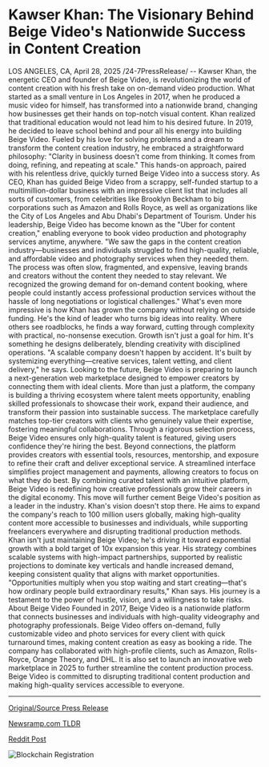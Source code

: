 # Kawser Khan: The Visionary Behind Beige Video's Nationwide Success in Content Creation

LOS ANGELES, CA, April 28, 2025 /24-7PressRelease/ -- Kawser Khan, the energetic CEO and founder of Beige Video, is revolutionizing the world of content creation with his fresh take on on-demand video production. What started as a small venture in Los Angeles in 2017, when he produced a music video for himself, has transformed into a nationwide brand, changing how businesses get their hands on top-notch visual content.  Khan realized that traditional education would not lead him to his desired future. In 2019, he decided to leave school behind and pour all his energy into building Beige Video. Fueled by his love for solving problems and a dream to transform the content creation industry, he embraced a straightforward philosophy: "Clarity in business doesn't come from thinking. It comes from doing, refining, and repeating at scale." This hands-on approach, paired with his relentless drive, quickly turned Beige Video into a success story.  As CEO, Khan has guided Beige Video from a scrappy, self-funded startup to a multimillion-dollar business with an impressive client list that includes all sorts of customers, from celebrities like Brooklyn Beckham to big corporations such as Amazon and Rolls Royce, as well as organizations like the City of Los Angeles and Abu Dhabi's Department of Tourism. Under his leadership, Beige Video has become known as the "Uber for content creation," enabling everyone to book video production and photography services anytime, anywhere. "We saw the gaps in the content creation industry—businesses and individuals struggled to find high-quality, reliable, and affordable video and photography services when they needed them. The process was often slow, fragmented, and expensive, leaving brands and creators without the content they needed to stay relevant. We recognized the growing demand for on-demand content booking, where people could instantly access professional production services without the hassle of long negotiations or logistical challenges."   What's even more impressive is how Khan has grown the company without relying on outside funding. He's the kind of leader who turns big ideas into reality. Where others see roadblocks, he finds a way forward, cutting through complexity with practical, no-nonsense execution. Growth isn't just a goal for him. It's something he designs deliberately, blending creativity with disciplined operations. "A scalable company doesn't happen by accident. It's built by systemizing everything—creative services, talent vetting, and client delivery," he says.  Looking to the future, Beige Video is preparing to launch a next-generation web marketplace designed to empower creators by connecting them with ideal clients. More than just a platform, the company is building a thriving ecosystem where talent meets opportunity, enabling skilled professionals to showcase their work, expand their audience, and transform their passion into sustainable success.  The marketplace carefully matches top-tier creators with clients who genuinely value their expertise, fostering meaningful collaborations. Through a rigorous selection process, Beige Video ensures only high-quality talent is featured, giving users confidence they're hiring the best.  Beyond connections, the platform provides creators with essential tools, resources, mentorship, and exposure to refine their craft and deliver exceptional service. A streamlined interface simplifies project management and payments, allowing creators to focus on what they do best.  By combining curated talent with an intuitive platform, Beige Video is redefining how creative professionals grow their careers in the digital economy. This move will further cement Beige Video's position as a leader in the industry. Khan's vision doesn't stop there. He aims to expand the company's reach to 100 million users globally, making high-quality content more accessible to businesses and individuals, while supporting freelancers everywhere and disrupting traditional production methods.  Khan isn't just maintaining Beige Video; he's driving it toward exponential growth with a bold target of 10x expansion this year. His strategy combines scalable systems with high-impact partnerships, supported by realistic projections to dominate key verticals and handle increased demand, keeping consistent quality that aligns with market opportunities.  "Opportunities multiply when you stop waiting and start creating—that's how ordinary people build extraordinary results," Khan says. His journey is a testament to the power of hustle, vision, and a willingness to take risks.  About Beige Video  Founded in 2017, Beige Video is a nationwide platform that connects businesses and individuals with high-quality videography and photography professionals. Beige Video offers on-demand, fully customizable video and photo services for every client with quick turnaround times, making content creation as easy as booking a ride. The company has collaborated with high-profile clients, such as Amazon, Rolls-Royce, Orange Theory, and DHL. It is also set to launch an innovative web marketplace in 2025 to further streamline the content production process. Beige Video is committed to disrupting traditional content production and making high-quality services accessible to everyone. 

---

[Original/Source Press Release](https://www.24-7pressrelease.com/press-release/522304/kawser-khan-the-visionary-behind-beige-videos-nationwide-success-in-content-creation)
                    

[Newsramp.com TLDR](https://newsramp.com/curated-news/beige-video-ceo-kawser-khan-revolutionizes-content-creation-with-on-demand-services/63cfe5180968d6c18ef7d6751723d508) 

 



[Reddit Post](https://www.reddit.com/r/Business_NewsRamp/comments/1ka9gdm/beige_video_ceo_kawser_khan_revolutionizes/) 



![Blockchain Registration](https://cdn.newsramp.app/24-7PressRelease/qrcode/254/28/duneoOD3.webp)